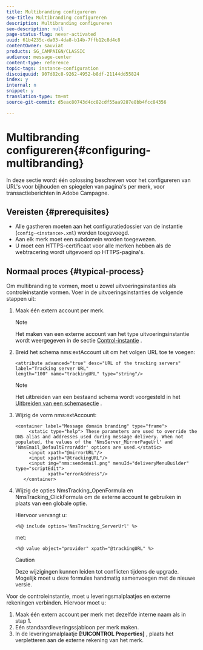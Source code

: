 ```yaml
---
title: Multibranding configureren
seo-title: Multibranding configureren
description: Multibranding configureren
seo-description: null
page-status-flag: never-activated
uuid: 61b4235c-da03-4da8-b14b-7ffb12c8d4c8
contentOwner: sauviat
products: SG_CAMPAIGN/CLASSIC
audience: message-center
content-type: reference
topic-tags: instance-configuration
discoiquuid: 907d82c8-9262-4952-b8df-21144dd55824
index: y
internal: n
snippet: y
translation-type: tm+mt
source-git-commit: d5eac80743d4cc82cdf55aa9287e8bb4fcc84356

---
```



# Multibranding configureren{#configuring-multibranding}

In deze sectie wordt één oplossing beschreven voor het configureren van URL&#39;s voor bijhouden en spiegelen van pagina&#39;s per merk, voor transactieberichten in Adobe Campagne.

## Vereisten {#prerequisites}

* Alle gastheren moeten aan het configuratiedossier van de instantie (`config-<instance>.xml`) worden toegevoegd.
* Aan elk merk moet een subdomein worden toegewezen.
* U moet een HTTPS-certificaat voor alle merken hebben als de webtracering wordt uitgevoerd op HTTPS-pagina&#39;s.

## Normaal proces {#typical-process}

Om multibranding te vormen, moet u zowel uitvoeringsinstanties als controleinstantie vormen. Voer in de uitvoeringsinstanties de volgende stappen uit:

1. Maak één extern account per merk.

   >[!NOTE]
   >
   >Het maken van een externe account van het type uitvoeringsinstantie wordt weergegeven in de sectie [Control-instantie](../../message-center/using/creating-a-shared-connection.md#control-instance) .

1. Breid het schema nms:extAccount uit om het volgen URL toe te voegen:

   ```
   <attribute advanced="true" desc="URL of the tracking servers" label="Tracking server URL"
   length="100" name="trackingURL" type="string"/>
   ```

   >[!NOTE]
   >
   >Het uitbreiden van een bestaand schema wordt voorgesteld in het [Uitbreiden van een schemasectie](../../configuration/using/extending-a-schema.md) .

1. Wijzig de vorm nms:extAccount:

   ```
   <container label="Message domain branding" type="frame">
        <static type="help"> These parameters are used to override the DNS alias and addresses used during message delivery. When not populated, the values of the 'NmsServer_MirrorPageUrl' and 'NmsEmail_DefaultErrorAddr' options are used.</static>
        <input xpath="@mirrorURL"/>
        <input xpath="@trackingURL"/>
        <input img="nms:sendemail.png" menuId="deliveryMenuBuilder" type="scriptEdit">
               xpath="errorAddress"/>
      </container>
   ```

1. Wijzig de opties NmsTracking_OpenFormula en NmsTracking_ClickFormula om de externe account te gebruiken in plaats van een globale optie.

   Hiervoor vervangt u:

   ```
   <%@ include option='NmsTracking_ServerUrl' %>
   ```

   met:

   ```
   <%@ value object="provider" xpath="@trackingURL" %>
   ```

   >[!CAUTION]
   >
   >Deze wijzigingen kunnen leiden tot conflicten tijdens de upgrade. Mogelijk moet u deze formules handmatig samenvoegen met de nieuwe versie.

Voor de controleinstantie, moet u leveringsmalplaatjes en externe rekeningen verbinden. Hiervoor moet u:

1. Maak één extern account per merk met dezelfde interne naam als in stap 1.
1. Eén standaardleveringssjabloon per merk maken.
1. In de leveringsmalplaatje **[!UICONTROL Properties]** , plaats het verpletteren aan de externe rekening van het merk.

